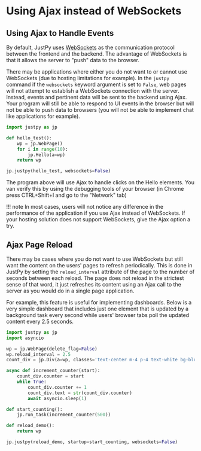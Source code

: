 # Using Ajax instead of WebSockets

## Using Ajax to Handle Events

By default, JustPy uses [WebSockets](https://developer.mozilla.org/en-US/docs/Web/API/WebSockets_API) as the communication protocol between the frontend and the backend. The advantage of WebSockets is that it allows the server to "push" data to the browser. 

There may be applications where either you do not want to or cannot use WebSockets (due to hosting limitations for example). In the `justpy` command if the `websockets` keyword argument is set to `False`, web pages will not attempt to establish a WebSockets connection with the server. Instead, events and pertinent data will be sent to the backend using Ajax. Your program will still be able to respond to UI events in the browser but will not be able to push data to browsers (you will not be able to implement chat like applications for example).

```python
import justpy as jp

def hello_test():
    wp = jp.WebPage()
    for i in range(10):
        jp.Hello(a=wp)
    return wp

jp.justpy(hello_test, websockets=False)
``` 

The program above will use Ajax to handle clicks on the Hello elements. You van verify this by using the debugging tools of your browser (in Chrome press CTRL+Shift+I and go to the "Network" tab)

!!! note
    In most cases, users will not notice any difference in the performance of the application if you use Ajax instead of WebSockets. If your hosting solution does not support WebSockets, give the Ajax option a try.

## Ajax Page Reload

There may be cases where you do not want to use WebSockets but still want the content on the users' pages to refresh periodically. This is done in JustPy by setting the `reload_interval` attribute of the page to the number of seconds between each reload. The page does not reload in the strictest sense of that word, it just refreshes its content using an Ajax call to the server as you would do in a single page application. 

For example, this feature is useful for implementing dashboards. Below is a very simple dashboard that includes just one element that is updated by a background task every second while users' browser tabs poll the updated content every 2.5 seconds. 

```python
import justpy as jp
import asyncio

wp = jp.WebPage(delete_flag=False)
wp.reload_interval = 2.5
count_div = jp.Div(a=wp, classes='text-center m-4 p-4 text-white bg-blue-500', style='font-size: 200px')

async def increment_counter(start):
    count_div.counter = start
    while True:
        count_div.counter += 1
        count_div.text = str(count_div.counter)
        await asyncio.sleep(1)

def start_counting():
    jp.run_task(increment_counter(500))

def reload_demo():
    return wp

jp.justpy(reload_demo, startup=start_counting, websockets=False)
```


